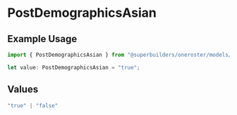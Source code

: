 # PostDemographicsAsian

## Example Usage

```typescript
import { PostDemographicsAsian } from "@superbuilders/oneroster/models/operations";

let value: PostDemographicsAsian = "true";
```

## Values

```typescript
"true" | "false"
```